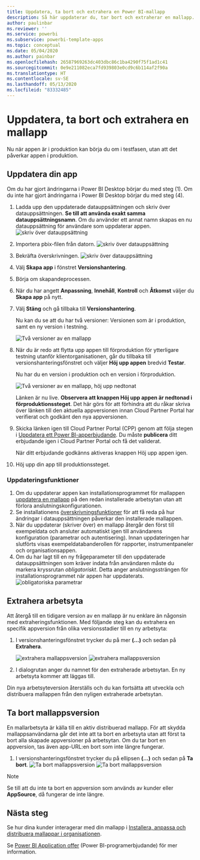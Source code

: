 ```yaml
---
title: Uppdatera, ta bort och extrahera en Power BI-mallapp
description: Så här uppdaterar du, tar bort och extraherar en mallapp.
author: paulinbar
ms.reviewer: ''
ms.service: powerbi
ms.subservice: powerbi-template-apps
ms.topic: conceptual
ms.date: 05/04/2020
ms.author: painbar
ms.openlocfilehash: 26587969263dc403dbc86c1ba4290f75f1ad1c41
ms.sourcegitcommit: 0e9e211082eca7fd939803e0cd9c6b114af2f90a
ms.translationtype: HT
ms.contentlocale: sv-SE
ms.lasthandoff: 05/13/2020
ms.locfileid: "83332485"
---
```

# <a name="update-delete-and-extract-template-app"></a>Uppdatera, ta bort och extrahera en mallapp

Nu när appen är i produktion kan börja du om i testfasen, utan att det påverkar appen i produktion.
## <a name="update-your-app"></a>Uppdatera din app

Om du har gjort ändringarna i Power BI Desktop börjar du med steg (1). Om du inte har gjort ändringarna i Power BI Desktop börjar du med steg (4).

1. Ladda upp den uppdaterade datauppsättningen och skriv över datauppsättningen. **Se till att använda exakt samma datauppsättningsnamn**. Om du använder ett annat namn skapas en nu datauppsättning för användare som uppdaterar appen.
![skriv över datauppsättning](media/service-template-apps-update-extract-delete/power-bi-template-app-upload-dataset.png)
1. Importera pbix-filen från datorn.
![skriv över datauppsättning](media/service-template-apps-update-extract-delete/power-bi-template-app-upload-dataset2.png)
1. Bekräfta överskrivningen.
![skriv över datauppsättning](media/service-template-apps-update-extract-delete/power-bi-template-app-upload-dataset3.png)

1. Välj **Skapa app** i fönstret **Versionshantering**.
1. Börja om skapandeprocessen.
1. När du har angett **Anpassning**, **Innehåll**, **Kontroll** och **Åtkomst** väljer du **Skapa app** på nytt.
1. Välj **Stäng** och gå tillbaka till **Versionshantering**.

   Nu kan du se att du har två versioner: Versionen som är i produktion, samt en ny version i testning.

    ![Två versioner av en mallapp](media/service-template-apps-update-extract-delete/power-bi-template-app-update1.png)

1. När du är redo att flytta upp appen till förproduktion för ytterligare testning utanför klientorganisationen, går du tillbaka till versionshanteringsfönstret och väljer **Höj upp appen** bredvid **Testar**.

   Nu har du en version i produktion och en version i förproduktion.

   ![Två versioner av en mallapp, höj upp nedtonat](media/service-template-apps-update-extract-delete/power-bi-template-app-update2.png)

   Länken är nu live. **Observera att knappen Höj upp appen är nedtonad i förproduktionssteget**. Det här görs för att förhindra att du råkar skriva över länken till den aktuella appversionen innan Cloud Partner Portal har verifierat och godkänt den nya appversionen.

1. Skicka länken igen till Cloud Partner Portal (CPP) genom att följa stegen i [Uppdatera ett Power BI-apperbjudande](https://docs.microsoft.com/azure/marketplace/cloud-partner-portal/power-bi/cpp-update-existing-offer). Du måste **publicera** ditt erbjudande igen i Cloud Partner Portal och få det validerat.

   När ditt erbjudande godkänns aktiveras knappen Höj upp appen igen. 
1. Höj upp din app till produktionssteget.
   
### <a name="update-behavior"></a>Uppdateringsfunktioner

1. Om du uppdaterar appen kan installationsprogrammet för mallappen [uppdatera en mallapp](service-template-apps-install-distribute.md#update-a-template-app) på den redan installerade arbetsytan utan att förlora anslutningskonfigurationen.
1. Se installationens [överskrivningsfunktioner](service-template-apps-install-distribute.md#overwrite-behavior) för att få reda på hur ändringar i datauppsättningen påverkar den installerade mallappen.
1. När du uppdaterar (skriver över) en mallapp återgår den först till exempeldata och ansluter automatiskt igen till användarens konfiguration (parametrar och autentisering). Innan uppdateringen har slutförts visas exempeldatabanderollen för rapporter, instrumentpaneler och organisationsappen.
1. Om du har lagt till en ny frågeparameter till den uppdaterade datauppsättningen som kräver indata från användaren måste du markera kryssrutan *obligatoriskt*. Detta anger anslutningssträngen för installationsprogrammet när appen har uppdaterats.
 ![obligatoriska parametrar](media/service-template-apps-update-extract-delete/power-bi-template-app-upload-dataset4.png)

## <a name="extract-workspace"></a>Extrahera arbetsyta
Att återgå till en tidigare version av en mallapp är nu enklare än någonsin med extraheringsfunktionen. Med följande steg kan du extrahera en specifik appversion från olika versionsstadier till en ny arbetsyta:

1. I versionshanteringsfönstret trycker du på mer **(...)**  och sedan på **Extrahera**.

    ![extrahera mallappsversion](media/service-template-apps-update-extract-delete/power-bi-template-app-extract.png) ![extrahera mallappsversion](media/service-template-apps-update-extract-delete/power-bi-template-app-extract-dialog.png)
2. I dialogrutan anger du namnet för den extraherade arbetsytan. En ny arbetsyta kommer att läggas till.

Din nya arbetsyteversion återställs och du kan fortsätta att utveckla och distribuera mallappen från den nyligen extraherade arbetsytan.

## <a name="delete-template-app-version"></a>Ta bort mallappsversion
En mallarbetsyta är källa till en aktiv distribuerad mallapp. För att skydda mallappsanvändarna går det inte att ta bort en arbetsyta utan att först ta bort alla skapade appversioner på arbetsytan.
Om du tar bort en appversion, tas även app-URL:en bort som inte längre fungerar.

1. I versionshanteringsfönstret trycker du på ellipsen **(...)**  och sedan på **Ta bort**.
 ![Ta bort mallappsversion](media/service-template-apps-update-extract-delete/power-bi-template-app-delete.png)
 ![Ta bort mallappsversion](media/service-template-apps-update-extract-delete/power-bi-template-app-delete-dialog.png)

>[!NOTE]
>Se till att du inte ta bort en appversion som används av kunder eller **AppSource**, då fungerar de inte längre.

## <a name="next-steps"></a>Nästa steg

Se hur dina kunder interagerar med din mallapp i [Installera, anpassa och distribuera mallappar i organisationen](service-template-apps-install-distribute.md).

Se [Power BI Application offer](https://docs.microsoft.com/azure/marketplace/cloud-partner-portal/power-bi/cpp-power-bi-offer) (Power BI-programerbjudande) för mer information.
